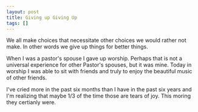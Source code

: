 ```yaml
---
layout: post
title: Giving up Giving Up
tags: []
---
```


<p>
We all make choices that necessitate other choices we would rather not make. In other words we give up things for better things.

</p>
<p>
When I was a pastor's spouse I gave up worship. Perhaps that is not a universal experience for other Pastor's spouses, but it was mine. Today in worship I was able to sit with friends and truly to enjoy the beautiful music of other friends.

</p>
<p>
I've cried more in the past six months than I have in the past six years and I'm realizing that maybe 1/3 of the time those are tears of joy. This moring they certianly were.

</p>
